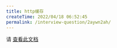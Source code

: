 ```yaml
---
title: http缓存
createTime: 2022/04/18 06:52:45
permalink: /interview-question/2aywn2ah/
---
```


请 [查看此文档](/article/c3ez957l/)
